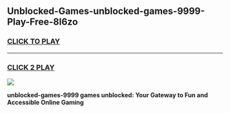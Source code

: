 
## Unblocked-Games-unblocked-games-9999-Play-Free-8l6zo
<h3>
<a href="https://premium76.site?title=unblocked-games-9999&ref=22A">CLICK TO PLAY</a></h3>
<hr>

<h3>
<a href="https://premium76.site?title=unblocked-games-9999&ref=22A">CLICK 2 PLAY</a>
  
</h3>

<a href="https://premium76.site?title=unblocked-games-9999&ref=22A"><img src="https://clearcache.store/games.png"></a>


**unblocked-games-9999 games unblocked: Your Gateway to Fun and Accessible Online Gaming**
